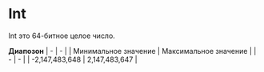 # Int
Int это 64-битное целое число.

__Диапозон__
| - | - |
| Минимальное значение | Максимальное значение |
| - | - |
| -2,147,483,648 | 2,147,483,647 |